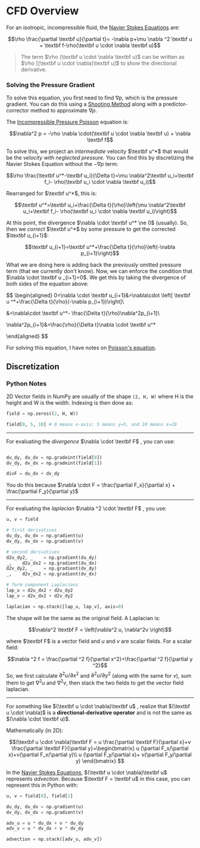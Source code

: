 # CFD Overview


For an isotropic, incompressible fluid, the [Navier Stokes Equations](Navier%20Stokes%20Equations.md) are:

$$\rho \frac{\partial \textbf u}{\partial t}= -\nabla p+\mu \nabla ^2 \textbf u + \textbf f-\rho(\textbf u \cdot \nabla \textbf u)$$

> The term $\rho (\textbf u \cdot \nabla \textbf u)$ can be written as $\rho [(\textbf u \cdot \nabla)\textbf u]$ to show the directional derivative. 

### Solving the Pressure Gradient

To solve this equation, you first need to find $\nabla p$, which is the pressure gradient. You can do this using a [Shooting Method](Ordinary%20Differential%20Equations.md#^9586fd) along with a predictor-corrector method to approximate $\nabla p$. 


The [Incompressible Pressure Poisson](Navier%20Stokes%20Equations.md#Incompressible%20Pressure%20Poisson) equation is:

$$\nabla^2 p = -\rho \nabla \cdot(\textbf u \cdot \nabla \textbf u) + \nabla \textbf f$$

To solve this, we project an *intermediate* velocity $\textbf u^*$ that would be the *velocity with neglected pressure.* You can find this by discretizing the Navier Stokes Equation without the $- \nabla p$ term:

$$\rho \frac{\textbf u^*-\textbf u_i}{\Delta t}=\mu \nabla^2\textbf u_i+\textbf f_i- \rho(\textbf u_i \cdot \nabla \textbf u_i)$$

Rearranged for $\textbf u^*$, this is:

$$\textbf u^*=\textbf u_i+\frac{\Delta t}{\rho}\left(\mu \nabla^2\textbf u_i+\textbf f_i- \rho(\textbf u_i \cdot \nabla \textbf u_i)\right)$$

At this point, the divergence $\nabla \cdot \textbf u^* \ne 0$ (usually). So, then we *correct* $\textbf u^*$ by some pressure to get the corrected $\textbf u_{i+1}$:

$$\textbf u_{i+1}=\textbf u^*+\frac{\Delta t}{\rho}\left(-\nabla p_{i+1}\right)$$

What we are doing here is adding back the previously omitted pressure term (that we currently don't know). Now, we can enforce the condition that $\nabla \cdot \textbf u _{i+1}=0$. We get this by taking the divergence of both sides of the equation above:

$$
\begin{aligned}
0=\nabla \cdot \textbf u_{i+1}&=\nabla\cdot \left[ \textbf u ^*+\frac{\Delta t}{\rho}(-\nabla p_{i+1})\right]\\

&=\nabla\cdot \textbf u^*- \frac{\Delta t}{\rho}\nabla^2p_{i+1}\\

\nabla^2p_{i+1}&=\frac{\rho}{\Delta t}\nabla \cdot \textbf u^*

\end{aligned}
$$

For solving this equation, I have notes on [Poisson's equation](Poisson's%20equation.md). 

## Discretization 

### Python Notes

2D Vector fields in NumPy are usually of the shape `(2, H, W)` where H is the height and W is the width. Indexing is then done as:
```python
field = np.zeros((2, H, W))

field[0, 5, 10] # 0 means x-axis; 5 means y=5, and 10 means x=10
```

--- 
For evaluating the *divergence* $\nabla \cdot \textbf F$ , you can use:
```python

du_dy, du_dx = np.gradeint(field[0])
dv_dy, dv_dx = np.gradeint(field[1])

divF = du_dx + dv_dy

```

You do this because $\nabla \cdot F = \frac{\partial F_x}{\partial x} + \frac{\partial F_y}{\partial y}$ 


---

For evaluating the *laplacian* $\nabla ^2 \cdot \textbf F$ , you use:

```python
u, v = field

# first derivatives
du_dy, du_dx = np.gradient(u)
dv_dy, dv_dx = np.gradient(v)

# second derivatives
d2u_dy2, _    = np.gradient(du_dy)
_,    d2u_dx2 = np.gradient(du_dx)
d2v_dy2, _    = np.gradient(dv_dy)
_,    d2v_dx2 = np.gradient(dv_dx)

# form component Laplacians
lap_u = d2u_dx2 + d2u_dy2
lap_v = d2v_dx2 + d2v_dy2

laplacian = np.stack([lap_u, lap_v], axis=0)
```

The shape will be the same as the original field. A Laplacian is:

$$\nabla^2 \textbf F = \left(\nabla^2 u, \nabla^2v \right)$$

where $\textbf F$ is a vector field and $u$ and $v$ are scalar fields. For a scalar field:

$$\nabla ^2 f = \frac{\partial ^2 f}{\partial x^2}+\frac{\partial ^2 f}{\partial y ^2}$$
So, we first calculate $\partial ^2 u / \partial x^2$ and $\partial ^2 u / \partial y^2$ (along with the same for $v$), sum them to get $\nabla ^2 u$ and $\nabla ^2 v$, then stack the two fields to get the vector field laplacian. 

---

For something like $(\textbf u \cdot \nabla)\textbf u$ , realize that $(\textbf u \cdot \nabla)$ is a **directional-derivative operator** and is not the same as $(\nabla \cdot \textbf u)$. 

Mathematically (in 2D):

$$(\textbf u \cdot \nabla)\textbf F = u \frac{\partial \textbf F}{\partial x}+v \frac{\partial \textbf F}{\partial y}=\begin{bmatrix}
u (\partial F_x/\partial x)+v(\partial F_x/\partial y)\\
u (\partial F_y/\partial x)+ v(\partial F_y/\partial y)
\end{bmatrix}
$$

In the [Navier Stokes Equations](Navier%20Stokes%20Equations.md), $(\textbf u \cdot \nabla)\textbf u$ represents *advection*. Because $\textbf F = \textbf u$ in this case, you can represent this in Python with:

```python
u, v = field[0], field[1]

du_dy, du_dx = np.gradient(u)
dv_dy, dv_dx = np.gradient(v)

adv_u = u * du_dx + v * du_dy 
adv_v = u * dv_dx + v * dv_dy 

advection = np.stack([adv_u, adv_v]) 
```


